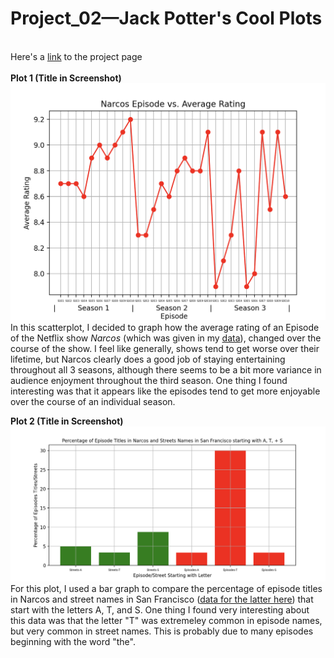 # Project_02—Jack Potter's Cool Plots
\
Here's a [link](https://github.com/mikeizbicki/cmc-csci040/tree/2022fall/project_02) to the project page  
\
**Plot 1  (Title in Screenshot)**
![Plot1](https://github.com/JackPotter7/Project_02/blob/main/plot1new.png)
\
In this scatterplot, I decided to graph how the average rating of an Episode of the Netflix show *Narcos* (which was given in my [data](http://api.tvmaze.com/singlesearch/shows?q=narcos&embed=episodes)), changed over the course of the show. I feel like generally, shows tend to get worse over their lifetime, but Narcos clearly does a good job of staying entertaining throughout all 3 seasons, although there seems to be a bit more variance in audience enjoyment throughout the third season. One thing I found interesting was that it appears like the episodes tend to get more enjoyable over the course of an individual season. 

**Plot 2 (Title in Screenshot)**
![Plot2](https://github.com/JackPotter7/Project_02/blob/main/plot2.png)
\
For this plot, I used a bar graph to compare the percentage of episode titles in Narcos and street names in San Francisco ([data for the latter here](https://catalog.data.gov/dataset/street-names)) that start with the letters A, T, and S. One thing I found very interesting about this data was that the letter "T" was extremeley common in episode names, but very common in street names. This is probably due to many episodes beginning with the word "the". 
